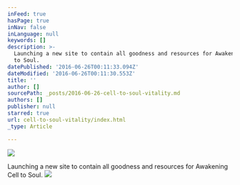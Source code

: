 ```yaml
---
inFeed: true
hasPage: true
inNav: false
inLanguage: null
keywords: []
description: >-
  Launching a new site to contain all goodness and resources for Awakening Cell
  to Soul. 
datePublished: '2016-06-26T00:11:33.094Z'
dateModified: '2016-06-26T00:11:30.553Z'
title: ''
author: []
sourcePath: _posts/2016-06-26-cell-to-soul-vitality.md
authors: []
publisher: null
starred: true
url: cell-to-soul-vitality/index.html
_type: Article

---
```

![](https://the-grid-user-content.s3-us-west-2.amazonaws.com/749e8782-8987-4585-8488-58f8811cc01f.jpg)

Launching a new site to contain all goodness and resources for Awakening Cell to Soul. ![](https://the-grid-user-content.s3-us-west-2.amazonaws.com/844afa59-e19a-4ccf-9357-bdb84bf825e6.jpg)